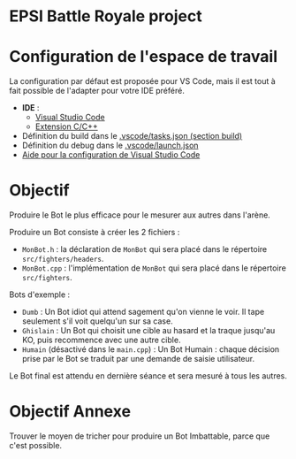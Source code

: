 # EPSI Battle Royale project


# Configuration de l'espace de travail
La configuration par défaut est proposée pour VS Code, mais il est tout à fait possible de l'adapter pour votre IDE préféré.

* **IDE** :
  * [Visual Studio Code](https://code.visualstudio.com/)
  * [Extension C/C++](https://github.com/microsoft/vscode-cpptools)
* Définition du build dans le [.vscode/tasks.json (section build)](https://github.com/GBO/epsi-br/blob/master/.vscode/tasks.json#L24)
* Définition du debug dans le [.vscode/launch.json](https://github.com/GBO/epsi-br/blob/master/.vscode/launch.json)
* [Aide pour la configuration de Visual Studio Code](https://code.visualstudio.com/docs/cpp/config-mingw)


# Objectif
Produire le Bot le plus efficace pour le mesurer aux autres dans l'arène.

Produire un Bot consiste à créer les 2 fichiers :
* `MonBot.h` : la déclaration de `MonBot` qui sera placé dans le répertoire `src/fighters/headers`.
* `MonBot.cpp` : l'implémentation de `MonBot` qui sera placé dans le répertoire `src/fighters`.

Bots d'exemple :
* `Dumb` : Un Bot idiot qui attend sagement qu'on vienne le voir. Il tape seulement s'il voit quelqu'un sur sa case.
* `Ghislain` : Un Bot qui choisit une cible au hasard et la traque jusqu'au KO, puis recommence avec une autre cible.
* `Humain` (désactivé dans le `main.cpp`) : Un Bot Humain : chaque décision prise par le Bot se traduit par une demande de saisie utilisateur.

Le Bot final est attendu en dernière séance et sera mesuré à tous les autres.


# Objectif Annexe
Trouver le moyen de tricher pour produire un Bot Imbattable, parce que c'est possible.
